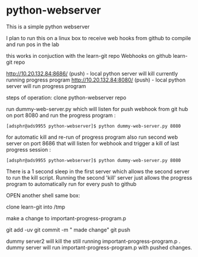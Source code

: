 # python-webserver

This is a simple python webserver

I plan to run this on a linux box to receive web hooks from github to compile and run pos in the lab

this works in conjuction with the learn-git repo
Webhooks on github learn-git repo

http://10.20.132.84:8686/  (push) - local python server will kill currently running progress program
http://10.20.132.84:8080/  (push) - local python server will run progress program

steps of operation:
clone python-webserver repo

run dummy-web-server.py which will listen for push webhook from git hub on port 8080 and run the progress program :

	[adsphr@ads9955 python-webserver]$ python dummy-web-server.py 8080

for automatic kill and re-run of progress program also
run second web server on port 8686 that will listen for webhook and trigger a kill of last progress session  :

	[adsphr@ads9955 python-webserver]$ python dummy-web-server.py 8080

There is a 1 second sleep in the first server which allows the second server to run the kill script.
Running the second 'kill' server just allows the progress program to automatically run for every push to github

OPEN another shell same box:

clone learn-git into /tmp 

make a change to important-progress-program.p 

git add -uv 
git commit -m " made change" 
git push

dummy server2 will kill the still running important-progress-program.p .
dummy server will run important-progress-program.p with pushed changes.

